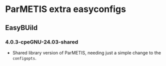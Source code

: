 # ParMETIS extra easyconfigs

## EasyBUild

### 4.0.3-cpeGNU-24.03-shared

-   Shared library version of ParMETIS, needing just a simple change to the
    `configopts`.

